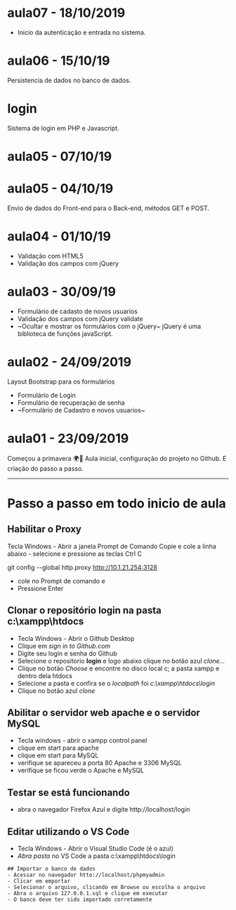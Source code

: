 


# aula07 - 18/10/2019
- Inicio da autenticação e entrada no sistema.


# aula06 - 15/10/19
Persistencia de dados no banco de dados.

# login
Sistema de login em PHP e Javascript.


# aula05 - 07/10/19

# aula05 - 04/10/19
Envio de dados do Front-end para o Back-end,
métodos GET e POST. 
# aula04 - 01/10/19
- Validação com HTML5
- Validação dos campos com jQuery

# aula03 - 30/09/19
- Formulário de cadasto de novos usuarios
- Validação dos campos com jQuery validate
- ~Ocultar e mostrar os formulários com o jQuery~
jQuery é uma biblioteca de funções javaScript.

# aula02 - 24/09/2019
Layout Bootstrap para os formulários
- Formulário de Login
- Formulário de recuperação de senha
- ~Formulário de Cadastro e novos usuarios~

# aula01 - 23/09/2019
 Começou a primavera 🌍🌻 
 Aula inicial, configuração do projeto no Github.
 E criação do passo a passo.

 
---
# Passo a passo em todo inicio de aula

## Habilitar o Proxy
   Tecla Windows - Abrir a janela Prompt de Comando
   Copie e cole a linha abaixo - selecione e pressione as teclas Ctrl C

   git config --global http.proxy http://10.1.21.254:3128
   - cole no Prompt de comando e
   - Pressione Enter
    
   ## Clonar o repositório **login** na pasta **c:\xampp\htdocs**
   - Tecla Windows - Abrir o Github Desktop
   - Clique em *sign in to Github.com*
   - Digite seu login e senha do Github
   - Selecione o repositorio **login** e logo abaixo clique no botão azul *clone...*
   - Clique no botão *Choose* e encontre no disco local c; a pasta xampp e dentro dela htdocs
   - Selecione a pasta e confira se o *localpath* foi *c:\xampp\htdocs\login*
   - Clique no botão azul *clone*
   
   ## Abilitar o servidor web **apache** e o servidor **MySQL**
   - Tecla windows - abrir o xampp control panel 
   - clique em start para apache 
   - clique em start para MySQL
   - verifique se apareceu a porta 80 Apache e 3306 MySQL
   - verifique se ficou verde o Apache e MySQL
   
   ## Testar se está funcionando
   - abra o navegador Firefox Azul e digite http://localhost/login
   
   ## Editar utilizando o VS Code
   - Tecla Windows - Abrir o Visual Studio Code (é o azul)
   - *Abra pasta* no VS Code a pasta c:\xampp\htdocs\login
    
    ## Importar o banco de dados
    - Acessar no navegador htto://localhost/phpmyadmin
    - Clicar em emportar
    - Selecionar o arquivo, clicando em Browse ou escolha o arquivo
    - Abra o arquivo 127.0.0.1.sql e clique em executar
    - O banco deve ter sido importado corretamente

   

